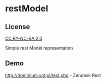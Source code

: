 restModel
=========

License
-------
[CC BY-NC-SA 2.0](http://creativecommons.org/licenses/by-nc-sa/2.0/legalcode)

Simple rest Model representation

Demo
--------
http://dominium.vot.pl/test.php - Zendesk Rest
